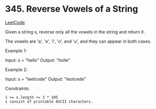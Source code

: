 # 345. Reverse Vowels of a String

[LeetCode](https://leetcode.com/problems/reverse-vowels-of-a-string/)

Given a string s, reverse only all the vowels in the string and return it.

The vowels are 'a', 'e', 'i', 'o', and 'u', and they can appear in both cases.



Example 1:

Input: s = "hello"
Output: "holle"

Example 2:

Input: s = "leetcode"
Output: "leotcede"



Constraints:

    1 <= s.length <= 3 * 105
    s consist of printable ASCII characters.
